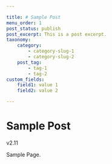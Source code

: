 ```yaml
---

title: # Sample Post
menu_order: 1
post_status: publish
post_excerpt: This is a post excerpt.
taxonomy:
    category:
        - category-slug-1
        - category-slug-2
    post_tag:
        - tag-1
        - tag-2
custom_fields:
    field1: value 1
    field2: value 2

---
```


# Sample Post

v2.11

Sample Page.